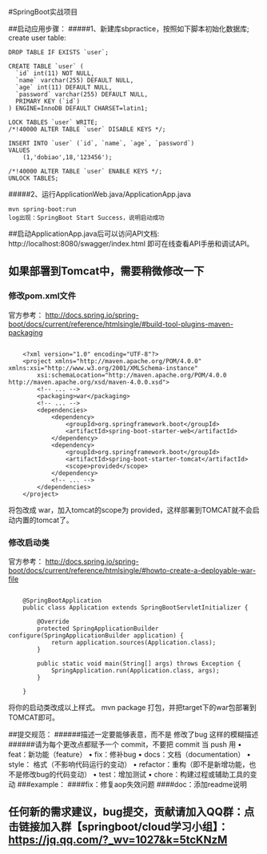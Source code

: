 #SpringBoot实战项目


##启动应用步骤：
#####1、新建库sbpractice，按照如下脚本初始化数据库;
create user table:
```
DROP TABLE IF EXISTS `user`;

CREATE TABLE `user` (
  `id` int(11) NOT NULL,
  `name` varchar(255) DEFAULT NULL,
  `age` int(11) DEFAULT NULL,
  `password` varchar(255) DEFAULT NULL,
  PRIMARY KEY (`id`)
) ENGINE=InnoDB DEFAULT CHARSET=latin1;

LOCK TABLES `user` WRITE;
/*!40000 ALTER TABLE `user` DISABLE KEYS */;

INSERT INTO `user` (`id`, `name`, `age`, `password`)
VALUES
	(1,'dobiao',18,'123456');

/*!40000 ALTER TABLE `user` ENABLE KEYS */;
UNLOCK TABLES;

```
#####2、运行ApplicationWeb.java/ApplicationApp.java
```
mvn spring-boot:run
log出现：SpringBoot Start Success，说明启动成功
```
##启动ApplicationApp.java后可以访问API文档:
http://localhost:8080/swagger/index.html 即可在线查看API手册和调试API。

## 如果部署到Tomcat中，需要稍微修改一下

### 修改pom.xml文件

官方参考：
http://docs.spring.io/spring-boot/docs/current/reference/htmlsingle/#build-tool-plugins-maven-packaging

```

	<?xml version="1.0" encoding="UTF-8"?>
	<project xmlns="http://maven.apache.org/POM/4.0.0" xmlns:xsi="http://www.w3.org/2001/XMLSchema-instance"
	    xsi:schemaLocation="http://maven.apache.org/POM/4.0.0 http://maven.apache.org/xsd/maven-4.0.0.xsd">
	    <!-- ... -->
	    <packaging>war</packaging>
	    <!-- ... -->
	    <dependencies>
	        <dependency>
	            <groupId>org.springframework.boot</groupId>
	            <artifactId>spring-boot-starter-web</artifactId>
	        </dependency>
	        <dependency>
	            <groupId>org.springframework.boot</groupId>
	            <artifactId>spring-boot-starter-tomcat</artifactId>
	            <scope>provided</scope>
	        </dependency>
	        <!-- ... -->
	    </dependencies>
	</project>

```

将包改成 war，加入tomcat的scope为 provided，这样部署到TOMCAT就不会启动内置的tomcat了。

### 修改启动类

官方参考：
http://docs.spring.io/spring-boot/docs/current/reference/htmlsingle/#howto-create-a-deployable-war-file

```

	@SpringBootApplication
	public class Application extends SpringBootServletInitializer {
	
	    @Override
	    protected SpringApplicationBuilder configure(SpringApplicationBuilder application) {
	        return application.sources(Application.class);
	    }
	
	    public static void main(String[] args) throws Exception {
	        SpringApplication.run(Application.class, args);
	    }
	
	}

```

将你的启动类改成以上样式。 mvn package 打包，并把target下的war包部署到TOMCAT即可。

##提交规范：
######描述一定要能够表意，而不是 修改了bug 这样的模糊描述
######请为每个更改点都赋予一个 commit，不要把 commit 当 push 用
	•	feat：新功能（feature）
	•	fix：修补bug
	•	docs：文档（documentation）
	•	style： 格式（不影响代码运行的变动）
	•	refactor：重构（即不是新增功能，也不是修改bug的代码变动）
	•	test：增加测试
	•	chore：构建过程或辅助工具的变动
###example：
####fix：修复aop失效问题
####doc：添加readme说明

## 任何新的需求建议，bug提交，贡献请加入QQ群：点击链接加入群【springboot/cloud学习小组】：https://jq.qq.com/?_wv=1027&k=5tcKNzM